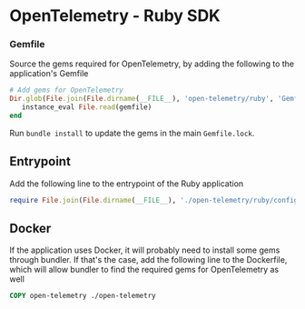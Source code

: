 # OpenTelemetry - Ruby SDK

### Gemfile

Source the gems required for OpenTelemetry, by adding the following to the
application's Gemfile
```ruby
# Add gems for OpenTelemetry
Dir.glob(File.join(File.dirname(__FILE__), 'open-telemetry/ruby', 'Gemfile')) do |gemfile|
   instance_eval File.read(gemfile)
end
```

Run `bundle install` to update the gems in the main `Gemfile.lock`.

## Entrypoint

Add the following line to the entrypoint of the Ruby application
```ruby
require File.join(File.dirname(__FILE__), './open-telemetry/ruby/configuration')
```

## Docker

If the application uses Docker, it will probably need to install some gems through bundler. If that's the case, add the following line to the Dockerfile, which will allow bundler to find the required gems for OpenTelemetry as well

```dockerfile
COPY open-telemetry ./open-telemetry
```

